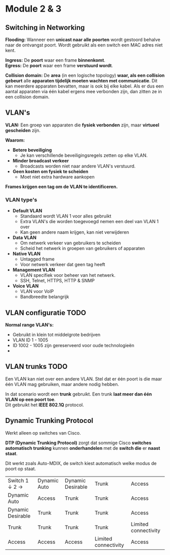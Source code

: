 # Module 2 &amp; 3

## Switching in Networking

**Flooding:** Wanneer een **unicast naar alle poorten** wordt gestoord behalve naar de ontvangst poort. Wordt gebruikt als
een switch een MAC adres niet kent.

**Ingress:** De **poort** waar een frame **binnenkomt**.\
**Egress:** De **poort** waar een frame **verstuurd wordt**.

**Collision domain:** De **area** (in een logische topology) **waar, als een collision gebeurt** alle **apparaten tijdelijk
moeten wachten met communicatie**. Dit kan meerdere apparaten bevatten, maar is ook bij elke kabel. Als er dus een aantal
apparaten via één kabel ergens mee verbonden zijn, dan zitten ze in een collision domain.

## VLAN's

**VLAN:** Een groep van apparaten die **fysiek verbonden** zijn, maar **virtueel gescheiden** zijn.

**Waarom:**
- **Betere beveiliging**
    - Je kan verschillende beveiligingsregels zetten op elke VLAN.
- **Minder broadcast verkeer**
    - Broadcasts worden niet naar andere VLAN's verstuurd.
- **Geen kosten om fysiek te scheiden**
    - Moet niet extra hardware aankopen

**Frames krijgen een tag om de VLAN te identificeren.**

### VLAN type's

- **Default VLAN**
    - Standaard wordt VLAN 1 voor alles gebruikt
    - Extra VLAN's die worden toegevoegd nemen een deel van VLAN 1 over
    - Kan geen andere naam krijgen, kan niet verwijderen
- **Data VLAN**
    - Om netwerk verkeer van gebruikers te scheiden
    - Scheid het netwerk in groepen van gebruikers of apparaten
- **Native VLAN**
    - Untagged frame
    - Voor netwerk verkeer dat geen tag heeft
- **Management VLAN**
    - VLAN specifiek voor beheer van het netwerk.
    - SSH, Telnet, HTTPS, HTTP & SNMP
- **Voice VLAN**
    - VLAN voor VoIP
    - Bandbreedte belangrijk

## VLAN configuratie TODO

**Normal range VLAN's:**
- Gebruikt in klein tot middelgrote bedrijven
- VLAN ID 1 - 1005
- ID 1002 - 1005 zijn gereserveerd voor oude technologieën
-

## VLAN trunks TODO

Een VLAN kan niet over een andere VLAN. Stel dat er één poort is die maar één VLAN mag gebruiken, maar andere nodig hebben.

In dat scenario wordt een **trunk** gebruikt. Een trunk **laat meer dan één VLAN op een poort toe**.\
Dit gebruikt het **IEEE 802.1Q** protocol.

## Dynamic Trunking Protocol

Werkt alleen op switches van Cisco. 

**DTP (Dynamic Trunking Protocol)** zorgt dat sommige Cisco **switches automatisch trunking** kunnen **onderhandelen** met de
**switch die** er **naast staat**.

Dit werkt zoals Auto-MDIX, de switch kiest automatisch welke modus de poort op staat.

<table style="both">
    <tr>
      <td>Switch 1 ↓ 2 →</td>
      <td>Dynamic Auto</td>
      <td>Dynamic Desirable</td>
      <td>Trunk</td>
      <td>Access</td>
    </tr>
    <tr>
      <td>Dynamic Auto</td>
      <td>Access</td>
      <td>Trunk</td>
      <td>Trunk</td>
      <td>Access</td>
    </tr>
    <tr>
      <td>Dynamic Desirable</td>
      <td>Trunk</td>
      <td>Trunk</td>
      <td>Trunk</td>
      <td>Access</td>
    </tr>
    <tr>
      <td>Trunk</td>
      <td>Trunk</td>
      <td>Trunk</td>
      <td>Trunk</td>
      <td>Limited connectivity</td>
    </tr>
    <tr>
      <td>Access</td>
      <td>Access</td>
      <td>Access</td>
      <td>Limited connectivity</td>
      <td>Access</td>
    </tr>
</table>

